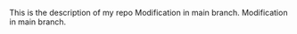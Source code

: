This is the description of my repo
Modification in main branch.
M o d i f i c a t i o n   i n   m a i n   b r a n c h .  
 